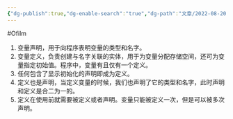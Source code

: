 ```yaml
---
{"dg-publish":true,"dg-enable-search":"true","dg-path":"文章/2022-08-20 变量定义和声明的关系.md","permalink":"/文章/2022-08-20 变量定义和声明的关系/","dgEnableSearch":"true","dgPassFrontmatter":true,"created":"2023-02-10T23:14:18.000+08:00","updated":"2023-11-14T13:32:41.689+08:00"}
---
```


#Ofilm 

1. 变量声明，用于向程序表明变量的类型和名字。
2. 变量定义，负责创建与名字关联的实体，用于为变量分配存储空间，还可为变量指定初始值。程序中，变量有且仅有一个定义。
3. 任何包含了显示初始化的声明即成为定义。
4. 定义也是声明，当定义变量的时候，我们也声明了它的类型和名字，此时声明和定义是合二为一的。
5. 定义在使用前就需要被定义或者声明。变量只能被定义一次，但是可以被多次声明。